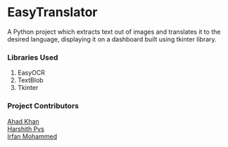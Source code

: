 # EasyTranslator
A Python project which extracts text out of images and translates it to the desired language, displaying it on a dashboard built using tkinter library.  

### Libraries Used
1) EasyOCR
2) TextBlob
3) Tkinter

### Project Contributors
[Ahad Khan](https://github.com/ahadKhan1997)  
[Harshith Pvs](https://github.com/pvsharshith)  
[Irfan Mohammed]()
